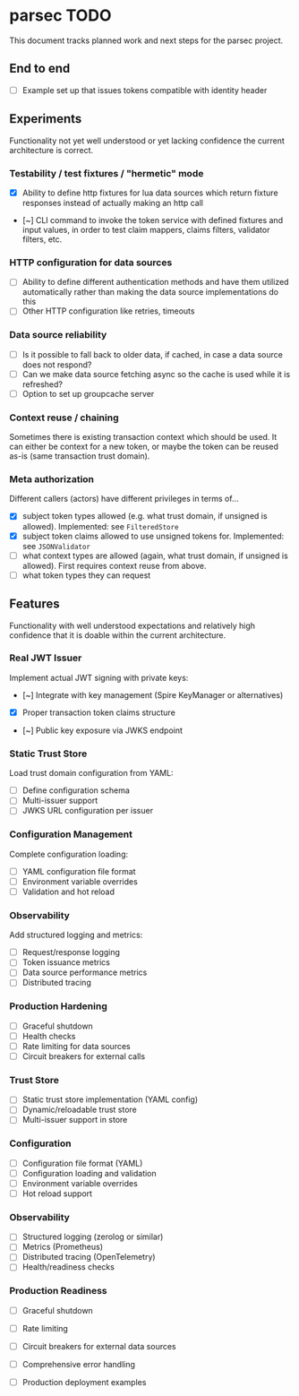 # parsec TODO

This document tracks planned work and next steps for the parsec project.

## End to end

- [ ] Example set up that issues tokens compatible with identity header

## Experiments
Functionality not yet well understood or yet lacking confidence the current architecture is correct.

### Testability / test fixtures / "hermetic" mode

- [X] Ability to define http fixtures for lua data sources which return fixture responses instead of actually making an http call
- [~] CLI command to invoke the token service with defined fixtures and input values, in order to test claim mappers, claims filters, validator filters, etc.

### HTTP configuration for data sources

- [ ] Ability to define different authentication methods and have them utilized automatically rather than making the data source implementations do this
- [ ] Other HTTP configuration like retries, timeouts

### Data source reliability

- [ ] Is it possible to fall back to older data, if cached, in case a data source does not respond?
- [ ] Can we make data source fetching async so the cache is used while it is refreshed?
- [ ] Option to set up groupcache server

### Context reuse / chaining
Sometimes there is existing transaction context which should be used. It can either be context for a new token, or maybe the token can be reused as-is (same transaction trust domain).

### Meta authorization
Different callers (actors) have different privileges in terms of...

- [X] subject token types allowed (e.g. what trust domain, if unsigned is allowed). Implemented: see `FilteredStore`
- [X] subject token claims allowed to use unsigned tokens for. Implemented: see `JSONValidator`
- [ ] what context types are allowed (again, what trust domain, if unsigned is allowed). First requires context reuse from above.
- [ ] what token types they can request

## Features
Functionality with well understood expectations and relatively high confidence that it is doable within the current architecture.

### Real JWT Issuer
Implement actual JWT signing with private keys:
- [~] Integrate with key management (Spire KeyManager or alternatives)
- [X] Proper transaction token claims structure
- [~] Public key exposure via JWKS endpoint

### Static Trust Store
Load trust domain configuration from YAML:
- [ ] Define configuration schema
- [ ] Multi-issuer support
- [ ] JWKS URL configuration per issuer

### Configuration Management
Complete configuration loading:
- [ ] YAML configuration file format
- [ ] Environment variable overrides
- [ ] Validation and hot reload

### Observability
Add structured logging and metrics:
- [ ] Request/response logging
- [ ] Token issuance metrics
- [ ] Data source performance metrics
- [ ] Distributed tracing

### Production Hardening
- [ ] Graceful shutdown
- [ ] Health checks
- [ ] Rate limiting for data sources
- [ ] Circuit breakers for external calls

### Trust Store
- [ ] Static trust store implementation (YAML config)
- [ ] Dynamic/reloadable trust store
- [ ] Multi-issuer support in store

### Configuration
- [ ] Configuration file format (YAML)
- [ ] Configuration loading and validation
- [ ] Environment variable overrides
- [ ] Hot reload support

### Observability
- [ ] Structured logging (zerolog or similar)
- [ ] Metrics (Prometheus)
- [ ] Distributed tracing (OpenTelemetry)
- [ ] Health/readiness checks

### Production Readiness
- [ ] Graceful shutdown
- [ ] Rate limiting
- [ ] Circuit breakers for external data sources
- [ ] Comprehensive error handling
- [ ] Production deployment examples

